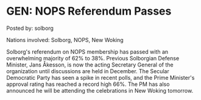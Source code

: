 # GEN: NOPS Referendum Passes

Posted by: solborg

Nations involved: Solborg, NOPS, New Woking

Solborg's referendum on NOPS membership has passed with an overwhelming majority of 62% to 38%. Previous Solborgian Defense Minister, Jans Åkesson, is now the acting Secretary General of the organization until discussions are held in December. The Secular Democratic Party has seen a spike in recent polls, and the Prime Minister's approval rating has reached a record high 66%. The PM has also announced he will be attending the celebrations in New Woking tomorrow.